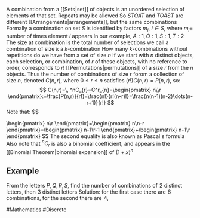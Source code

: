 A combination from a [[Sets|set]] of objects is an unordered selection of elements of that set. Repeats may be allowed
So $STOAT$ and $TOAST$ are different [[Arrangements|arrangements]], but the same combinations
Formally a combination on set $S$ is identified by factors $m_{i}$, $i\in S$, where $m_{i}=$ number of times element $i$ appears
In our example, $A:1,O:1,S:1,T:2$ 
The size at combination is the total number of selections we call a combination of size $k$ a $k$-combination
How many $k$-combinations without repetitions do we have from a set of size $n$
If we start with $n$ distinct objects, each selection, or combination, of $r$ of these objects, with no reference to order, corresponds to $r!$ [[Permutations|permutations]] of a size $r$ from the $n$ objects. Thus the number of combinations of size $r$ forom a collection of size $n$, denoted $C(n,r)$, where $0\leq r\leq n$ satisfies $(r!)C(n,r)=P(n,r)$, so:
$$
C(n,r)=\, ^nC_{r}=C^r_{n}=\begin{pmatrix}
n\\r
\end{pmatrix}:=\frac{P(n,r)}{r!}=\frac{n!}{r!(n-r)!}=\frac{n(n-1)(n-2)\dots(n-r+1)}{r!}
$$
Note that:
$$

$$
$$
\begin{pmatrix}
n\\r
\end{pmatrix}=\begin{pmatrix}
n\\n-r
\end{pmatrix}=\begin{pmatrix}
n-1\\r-1
\end{pmatrix}+\begin{pmatrix}
n-1\\r
\end{pmatrix}
$$
The second equality is also known as Pascal's formula
Also note that $^nC_{r}$ is also a binomial coefficient, and appears in the [[Binomial Theorem|binomial expansion]] of $(1+x)^{n}$
## Example
From the letters $P,Q,R,S$, find the number of combinations of $\hspace{0pt}2$ distinct letters, then $\hspace{0pt}3$ distinct letters
Solution: for the first case there are $\hspace{0pt}6$ combinations, for the second there are $\hspace{0pt}4$, 

#Mathematics #Discrete 